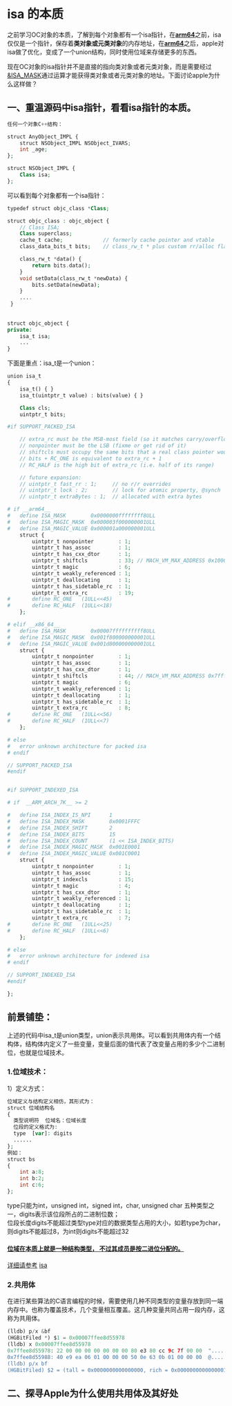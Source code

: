 
# isa 的本质

之前学习OC对象的本质，了解到每个对象都有一个isa指针，在[__arm64__]()之前，isa仅仅是一个指针，保存着<strong>类对象或元类对象</strong>的内存地址，在[__arm64__]()之后，apple对isa做了优化，变成了一个union结构，同时使用位域来存储更多的东西。

现在OC对象的isa指针并不是直接的指向类对象或者元类对象，而是需要经过[&ISA_MASK]()通过运算才能获得类对象或者元类对象的地址。下面讨论apple为什么这样做？

## 一、重温源码中isa指针，看看isa指针的本质。
```php
任何一个对象C++结构：

struct AnyObject_IMPL {
	struct NSObject_IMPL NSObject_IVARS;
	int _age;
};

struct NSObject_IMPL {
	Class isa;
};

```

可以看到每个对象都有一个isa指针：

```php
typedef struct objc_class *Class;

struct objc_class : objc_object {
    // Class ISA;
    Class superclass;
    cache_t cache;             // formerly cache pointer and vtable
    class_data_bits_t bits;    // class_rw_t * plus custom rr/alloc flags

    class_rw_t *data() { 
        return bits.data();
    }
    void setData(class_rw_t *newData) {
        bits.setData(newData);
    }
    ....
 }
 
 
struct objc_object {
private:
    isa_t isa;
    ...
}

```

下面是重点：isa_t是一个union：
```php
union isa_t 
{
    isa_t() { }
    isa_t(uintptr_t value) : bits(value) { }

    Class cls;
    uintptr_t bits;

#if SUPPORT_PACKED_ISA

    // extra_rc must be the MSB-most field (so it matches carry/overflow flags)
    // nonpointer must be the LSB (fixme or get rid of it)
    // shiftcls must occupy the same bits that a real class pointer would
    // bits + RC_ONE is equivalent to extra_rc + 1
    // RC_HALF is the high bit of extra_rc (i.e. half of its range)

    // future expansion:
    // uintptr_t fast_rr : 1;     // no r/r overrides
    // uintptr_t lock : 2;        // lock for atomic property, @synch
    // uintptr_t extraBytes : 1;  // allocated with extra bytes

# if __arm64__
#   define ISA_MASK        0x0000000ffffffff8ULL
#   define ISA_MAGIC_MASK  0x000003f000000001ULL
#   define ISA_MAGIC_VALUE 0x000001a000000001ULL
    struct {
        uintptr_t nonpointer        : 1;
        uintptr_t has_assoc         : 1;
        uintptr_t has_cxx_dtor      : 1;
        uintptr_t shiftcls          : 33; // MACH_VM_MAX_ADDRESS 0x1000000000
        uintptr_t magic             : 6;
        uintptr_t weakly_referenced : 1;
        uintptr_t deallocating      : 1;
        uintptr_t has_sidetable_rc  : 1;
        uintptr_t extra_rc          : 19;
#       define RC_ONE   (1ULL<<45)
#       define RC_HALF  (1ULL<<18)
    };

# elif __x86_64__
#   define ISA_MASK        0x00007ffffffffff8ULL
#   define ISA_MAGIC_MASK  0x001f800000000001ULL
#   define ISA_MAGIC_VALUE 0x001d800000000001ULL
    struct {
        uintptr_t nonpointer        : 1;
        uintptr_t has_assoc         : 1;
        uintptr_t has_cxx_dtor      : 1;
        uintptr_t shiftcls          : 44; // MACH_VM_MAX_ADDRESS 0x7fffffe00000
        uintptr_t magic             : 6;
        uintptr_t weakly_referenced : 1;
        uintptr_t deallocating      : 1;
        uintptr_t has_sidetable_rc  : 1;
        uintptr_t extra_rc          : 8;
#       define RC_ONE   (1ULL<<56)
#       define RC_HALF  (1ULL<<7)
    };

# else
#   error unknown architecture for packed isa
# endif

// SUPPORT_PACKED_ISA
#endif


#if SUPPORT_INDEXED_ISA

# if  __ARM_ARCH_7K__ >= 2

#   define ISA_INDEX_IS_NPI      1
#   define ISA_INDEX_MASK        0x0001FFFC
#   define ISA_INDEX_SHIFT       2
#   define ISA_INDEX_BITS        15
#   define ISA_INDEX_COUNT       (1 << ISA_INDEX_BITS)
#   define ISA_INDEX_MAGIC_MASK  0x001E0001
#   define ISA_INDEX_MAGIC_VALUE 0x001C0001
    struct {
        uintptr_t nonpointer        : 1;
        uintptr_t has_assoc         : 1;
        uintptr_t indexcls          : 15;
        uintptr_t magic             : 4;
        uintptr_t has_cxx_dtor      : 1;
        uintptr_t weakly_referenced : 1;
        uintptr_t deallocating      : 1;
        uintptr_t has_sidetable_rc  : 1;
        uintptr_t extra_rc          : 7;
#       define RC_ONE   (1ULL<<25)
#       define RC_HALF  (1ULL<<6)
    };

# else
#   error unknown architecture for indexed isa
# endif

// SUPPORT_INDEXED_ISA
#endif

};
```

## 前景铺垫：
上述的代码中isa_t是union类型，union表示共用体。可以看到共用体内有一个结构体，结构体内定义了一些变量，变量后面的值代表了改变量占用的多少个二进制位，也就是位域技术。

### 1.位域技术：
1）定义方式：
```php
位域定义与结构定义相仿，其形式为：
struct 位域结构名
{
  类型说明符  位域名：位域长度
  位段的定义格式为:
  type  [var]: digits
  ......
};
例如：
struct bs
{
    int a:8;
    int b:2;
    int c:6;
};

```
type只能为int，unsigned int，signed int，char, unsigned char 五种类型之一，digits表示该位段所占的二进制位数；<br>
位段长度digits不能超过类型type对应的数据类型占用的大小，如若type为char，则digits不能超过8，为int则digits不能超过32
#### [位域在本质上就是一种结构类型， 不过其成员是按二进位分配的。]()
[详细请参考](https://www.jianshu.com/p/0481a7b551b8)
[isa](http://www.cocoachina.com/ios/20160503/16060.html)

### 2.共用体
在进行某些算法的C语言编程的时候，需要使用几种不同类型的变量存放到同一端内存中。也称为覆盖技术，几个变量相互覆盖。这几种变量共同占用一段内存，这称为共用体。
```php
(lldb) p/x &bf
(HGBitFiled *) $1 = 0x00007ffee8d55978
(lldb) x 0x00007ffee8d55978
0x7ffee8d55978: 22 00 00 00 00 00 00 00 80 e3 80 cc 9c 7f 00 00  "...............
0x7ffee8d55988: 40 e9 ea 06 01 00 00 00 50 0e 63 0b 01 00 00 00  @.......P.c.....
(lldb) p/x bf
(HGBitFiled) $2 = (tall = 0x0000000000000000, rich = 0x0000000000000001, handsome = 0x0000000000000004)
```


## 二、探寻Apple为什么使用共用体及其好处



